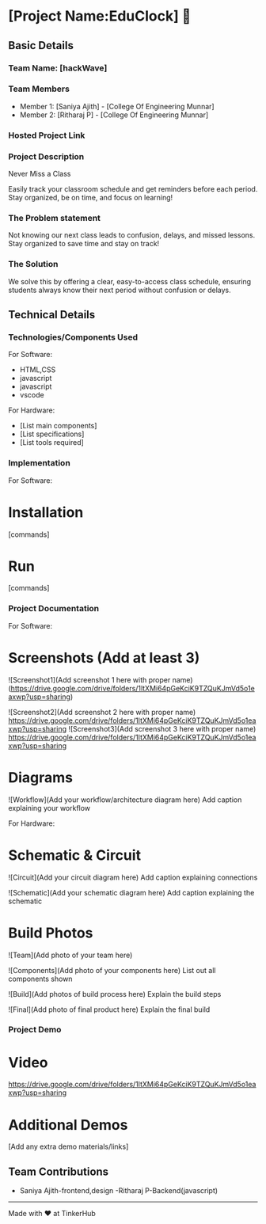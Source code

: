 # [Project Name:EduClock] 🎯


## Basic Details
### Team Name: [hackWave]


### Team Members
- Member 1: [Saniya Ajith] - [College Of Engineering Munnar]
- Member 2: [Ritharaj P] - [College Of Engineering Munnar]


### Hosted Project Link


### Project Description
Never Miss a Class

Easily track your classroom schedule and get reminders before each period. Stay organized, be on time, and focus on learning!

### The Problem statement
Not knowing our next class leads to confusion, delays, and missed lessons. Stay organized to save time and stay on track!

### The Solution
We solve this by offering a clear, easy-to-access class schedule, ensuring students always know their next period without confusion or delays.

## Technical Details
### Technologies/Components Used
For Software:
- HTML,CSS
- javascript
- javascript
- vscode

For Hardware:
- [List main components]
- [List specifications]
- [List tools required]

### Implementation
For Software:
# Installation
[commands]

# Run
[commands]

### Project Documentation
For Software:

# Screenshots (Add at least 3)
![Screenshot1](Add screenshot 1 here with proper name)
(https://drive.google.com/drive/folders/1ltXMi64pGeKciK9TZQuKJmVd5o1eaxwp?usp=sharing)

![Screenshot2](Add screenshot 2 here with proper name)
https://drive.google.com/drive/folders/1ltXMi64pGeKciK9TZQuKJmVd5o1eaxwp?usp=sharing
![Screenshot3](Add screenshot 3 here with proper name)
https://drive.google.com/drive/folders/1ltXMi64pGeKciK9TZQuKJmVd5o1eaxwp?usp=sharing

# Diagrams
![Workflow](Add your workflow/architecture diagram here)
Add caption explaining your workflow

For Hardware:

# Schematic & Circuit
![Circuit](Add your circuit diagram here)
Add caption explaining connections

![Schematic](Add your schematic diagram here)
Add caption explaining the schematic

# Build Photos
![Team](Add photo of your team here)


![Components](Add photo of your components here)
List out all components shown

![Build](Add photos of build process here)
Explain the build steps

![Final](Add photo of final product here)
Explain the final build

### Project Demo
# Video
https://drive.google.com/drive/folders/1ltXMi64pGeKciK9TZQuKJmVd5o1eaxwp?usp=sharing

# Additional Demos
[Add any extra demo materials/links]

## Team Contributions
- Saniya Ajith-frontend,design
-Ritharaj P-Backend(javascript)

---
Made with ❤️ at TinkerHub

